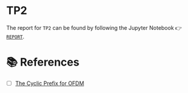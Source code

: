 
# TP2

The report for `TP2` can be found by following the Jupyter Notebook &#x1F449; [`REPORT`](REPORT.ipynb).

# &#x1F4DA; References

- [ ] [The Cyclic Prefix for OFDM](https://dspillustrations.com/pages/posts/misc/the-cyclic-prefix-cp-in-ofdm.html)
